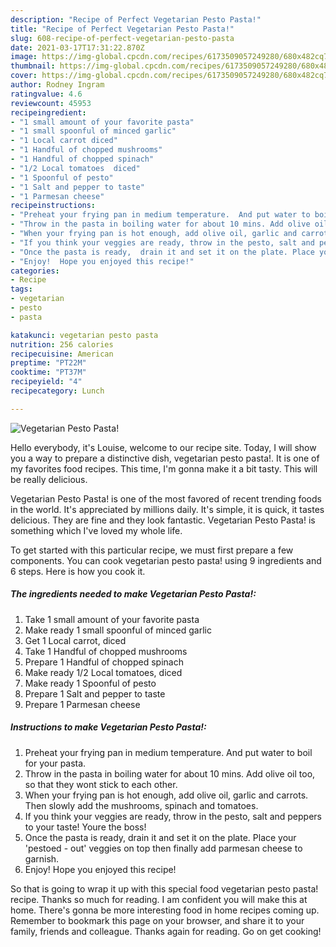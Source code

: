 ```yaml
---
description: "Recipe of Perfect Vegetarian Pesto Pasta!"
title: "Recipe of Perfect Vegetarian Pesto Pasta!"
slug: 608-recipe-of-perfect-vegetarian-pesto-pasta
date: 2021-03-17T17:31:22.870Z
image: https://img-global.cpcdn.com/recipes/6173509057249280/680x482cq70/vegetarian-pesto-pasta-recipe-main-photo.jpg
thumbnail: https://img-global.cpcdn.com/recipes/6173509057249280/680x482cq70/vegetarian-pesto-pasta-recipe-main-photo.jpg
cover: https://img-global.cpcdn.com/recipes/6173509057249280/680x482cq70/vegetarian-pesto-pasta-recipe-main-photo.jpg
author: Rodney Ingram
ratingvalue: 4.6
reviewcount: 45953
recipeingredient:
- "1 small amount of your favorite pasta"
- "1 small spoonful of minced garlic"
- "1 Local carrot diced"
- "1 Handful of chopped mushrooms"
- "1 Handful of chopped spinach"
- "1/2 Local tomatoes  diced"
- "1 Spoonful of pesto"
- "1 Salt and pepper to taste"
- "1 Parmesan cheese"
recipeinstructions:
- "Preheat your frying pan in medium temperature.  And put water to boil for your pasta."
- "Throw in the pasta in boiling water for about 10 mins. Add olive oil too, so that they wont stick to each other."
- "When your frying pan is hot enough, add olive oil, garlic and carrots. Then slowly add the mushrooms, spinach and tomatoes."
- "If you think your veggies are ready, throw in the pesto, salt and peppers to your taste! Youre the boss!"
- "Once the pasta is ready,  drain it and set it on the plate. Place your &#39;pestoed - out&#39; veggies on top then finally add parmesan cheese to garnish."
- "Enjoy!  Hope you enjoyed this recipe!"
categories:
- Recipe
tags:
- vegetarian
- pesto
- pasta

katakunci: vegetarian pesto pasta 
nutrition: 256 calories
recipecuisine: American
preptime: "PT22M"
cooktime: "PT37M"
recipeyield: "4"
recipecategory: Lunch

---
```



![Vegetarian Pesto Pasta!](https://img-global.cpcdn.com/recipes/6173509057249280/680x482cq70/vegetarian-pesto-pasta-recipe-main-photo.jpg)

Hello everybody, it's Louise, welcome to our recipe site. Today, I will show you a way to prepare a distinctive dish, vegetarian pesto pasta!. It is one of my favorites food recipes. This time, I'm gonna make it a bit tasty. This will be really delicious.



Vegetarian Pesto Pasta! is one of the most favored of recent trending foods in the world. It's appreciated by millions daily. It's simple, it is quick, it tastes delicious. They are fine and they look fantastic. Vegetarian Pesto Pasta! is something which I've loved my whole life.


To get started with this particular recipe, we must first prepare a few components. You can cook vegetarian pesto pasta! using 9 ingredients and 6 steps. Here is how you cook it.

<!--inarticleads1-->

##### The ingredients needed to make Vegetarian Pesto Pasta!:

1. Take 1 small amount of your favorite pasta
1. Make ready 1 small spoonful of minced garlic
1. Get 1 Local carrot, diced
1. Take 1 Handful of chopped mushrooms
1. Prepare 1 Handful of chopped spinach
1. Make ready 1/2 Local tomatoes,  diced
1. Make ready 1 Spoonful of pesto
1. Prepare 1 Salt and pepper to taste
1. Prepare 1 Parmesan cheese




<!--inarticleads2-->

##### Instructions to make Vegetarian Pesto Pasta!:

1. Preheat your frying pan in medium temperature.  And put water to boil for your pasta.
1. Throw in the pasta in boiling water for about 10 mins. Add olive oil too, so that they wont stick to each other.
1. When your frying pan is hot enough, add olive oil, garlic and carrots. Then slowly add the mushrooms, spinach and tomatoes.
1. If you think your veggies are ready, throw in the pesto, salt and peppers to your taste! Youre the boss!
1. Once the pasta is ready,  drain it and set it on the plate. Place your &#39;pestoed - out&#39; veggies on top then finally add parmesan cheese to garnish.
1. Enjoy!  Hope you enjoyed this recipe!




So that is going to wrap it up with this special food vegetarian pesto pasta! recipe. Thanks so much for reading. I am confident you will make this at home. There's gonna be more interesting food in home recipes coming up. Remember to bookmark this page on your browser, and share it to your family, friends and colleague. Thanks again for reading. Go on get cooking!

